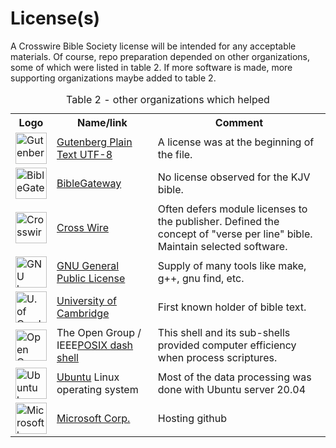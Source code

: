 # License(s)

A Crosswire Bible Society license will be intended for any acceptable materials. Of course, repo preparation depended on other organizations, some of which were listed in table 2. If more software is made, more supporting organizations maybe added to table 2.

<table><caption>Table 2 - other organizations which helped</caption>
<tr>
	<th>Logo</th>
	<th>Name/link</th>
	<th>Comment</th>
</tr>
<tr>
<td><img src="https://sword-2.github.io/library/logos/GB.png" alt="Gutenberg logo"  width="50" height="50"></td>
	<td><a href="https://www.gutenberg.org/ebooks/10">Gutenberg Plain Text UTF-8</td>
	<td>A license was at the beginning of the file.</td>
</tr>
<tr>
<td><img src="https://sword-2.github.io/library/logos/BG.jpg" alt="BibleGateway logo"  width="50" height="50"></td>
	<td><a href="https://www.biblegateway.com">BibleGateway</td>
	<td>No license observed for the KJV bible.</td>
</tr>
<tr>
<td><img src="https://sword-2.github.io/library/logos/CW.gif" alt="Crosswire Bible Society logo"  width="50" height="50"></td>
	<td><a href="https://wiki.crosswire.org/CrossWire_KJV">Cross Wire</td></td>
	<td>Often defers module licenses to the publisher. Defined the concept of "verse per line" bible. Maintain selected software.</td>
</tr>
<tr>
<td><img src="https://sword-2.github.io/library/logos/GNU.png" alt="GNU logo"  width="50" height="50"></td>
	<td><a href="https://www.gnu.org/licenses/gpl-3.0.en.html">GNU General Public License</a></td>
	<td>Supply of many tools like make, g++, gnu find, etc.</td>
</tr>
<tr>
<td><img src="https://sword-2.github.io/library/logos/UC.png" alt="U. of Cambridge logo"  width="50" height="50"></td>
	<td><a href="https://www.cam.ac.uk/">University of Cambridge</a></td>
	<td>First known holder of bible text.</td>
</tr>
<tr>
<td><img src="https://sword-2.github.io/library/logos/OGIEEE.png" alt="Open Group / IEEE logo"  width="50" height="50"></td>
	<td>The Open Group / IEEE<a href="http://get.posixcertified.ieee.org/">POSIX dash shell</a></td>
	<td>This shell and its sub-shells provided computer efficiency when process scriptures.</td>
</tr>

<tr>
<td><img src="https://sword-2.github.io/library/logos/Ubuntu.png" alt="Ubuntu logo"  width="50" height="50"></td>
	<td><a href="https://www.ubuntu.com">Ubuntu</a> Linux operating system</td>
	<td>Most of the data processing was done with Ubuntu server 20.04</td>
</tr>


<td><img src="https://sword-2.github.io/library/logos/MS.png" alt="Microsoft logo"  width="50" height="50"></td>
	<td><a href="https://www.microsoft.com">Microsoft Corp.</a></td>
	<td>Hosting github</td>
</tr>

</table>
